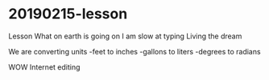 # 20190215-lesson
Lesson
What on earth is going on
I am slow at typing
Living the dream

We are converting units
-feet to inches
-gallons to liters
-degrees to radians

WOW Internet editing
